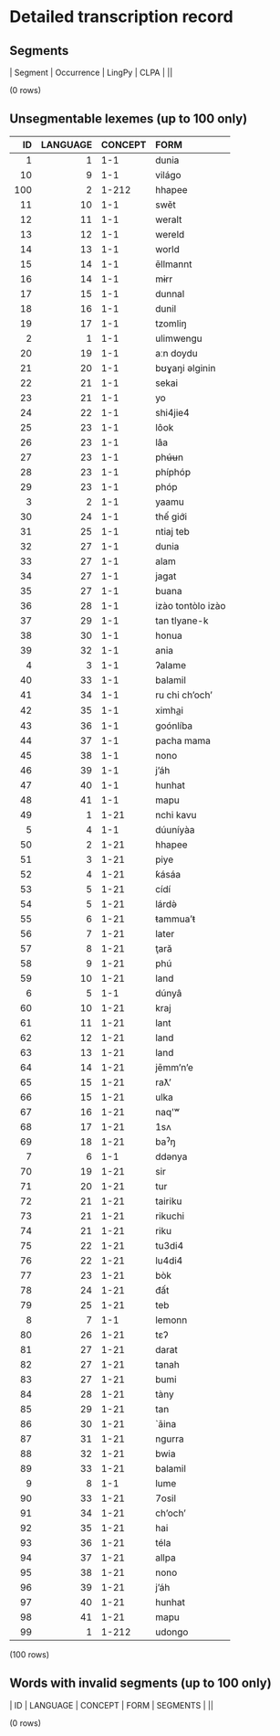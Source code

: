 
# Detailed transcription record

## Segments

| Segment | Occurrence | LingPy | CLPA |
||

(0 rows)



## Unsegmentable lexemes (up to 100 only)

| ID | LANGUAGE | CONCEPT | FORM |
|-----:|-----------:|:----------|:------------------|
| 1 | 1 | 1-1 | dunia |
| 10 | 9 | 1-1 | világo |
| 100 | 2 | 1-212 | hhapee |
| 11 | 10 | 1-1 | swět |
| 12 | 11 | 1-1 | weralt |
| 13 | 12 | 1-1 | wereld |
| 14 | 13 | 1-1 | world |
| 15 | 14 | 1-1 | ēllmannt |
| 16 | 14 | 1-1 | mɨrr |
| 17 | 15 | 1-1 | dunnal |
| 18 | 16 | 1-1 | dunil |
| 19 | 17 | 1-1 | tzomliŋ |
| 2 | 1 | 1-1 | ulimwengu |
| 20 | 19 | 1-1 | aːn doydu |
| 21 | 20 | 1-1 | bʊɣaŋi əlginin |
| 22 | 21 | 1-1 | sekai |
| 23 | 21 | 1-1 | yo |
| 24 | 22 | 1-1 | shi4jie4 |
| 25 | 23 | 1-1 | lôok |
| 26 | 23 | 1-1 | lâa |
| 27 | 23 | 1-1 | phʉ́ʉn |
| 28 | 23 | 1-1 | phíphóp |
| 29 | 23 | 1-1 | phóp |
| 3 | 2 | 1-1 | yaamu |
| 30 | 24 | 1-1 | thế giới |
| 31 | 25 | 1-1 | ntiaj teb |
| 32 | 27 | 1-1 | dunia |
| 33 | 27 | 1-1 | alam |
| 34 | 27 | 1-1 | jagat |
| 35 | 27 | 1-1 | buana |
| 36 | 28 | 1-1 | izào tontòlo izào |
| 37 | 29 | 1-1 | tan tlyane-k |
| 38 | 30 | 1-1 | honua |
| 39 | 32 | 1-1 | ania |
| 4 | 3 | 1-1 | ʔalame |
| 40 | 33 | 1-1 | balamil |
| 41 | 34 | 1-1 | ru chi ch’och’ |
| 42 | 35 | 1-1 | ximha̲i |
| 43 | 36 | 1-1 | goónlíba |
| 44 | 37 | 1-1 | pacha mama |
| 45 | 38 | 1-1 | nono |
| 46 | 39 | 1-1 | j’áh |
| 47 | 40 | 1-1 | hunhat |
| 48 | 41 | 1-1 | mapu |
| 49 | 1 | 1-21 | nchi kavu |
| 5 | 4 | 1-1 | dúuníyàa |
| 50 | 2 | 1-21 | hhapee |
| 51 | 3 | 1-21 | piye |
| 52 | 4 | 1-21 | ƙásáa |
| 53 | 5 | 1-21 | cídí |
| 54 | 5 | 1-21 | lárdə̀ |
| 55 | 6 | 1-21 | ŧammua’ŧ |
| 56 | 7 | 1-21 | later |
| 57 | 8 | 1-21 | ţară |
| 58 | 9 | 1-21 | phú |
| 59 | 10 | 1-21 | land |
| 6 | 5 | 1-1 | dúnyâ |
| 60 | 10 | 1-21 | kraj |
| 61 | 11 | 1-21 | lant |
| 62 | 12 | 1-21 | land |
| 63 | 13 | 1-21 | land |
| 64 | 14 | 1-21 | jēmm’n’e |
| 65 | 15 | 1-21 | raƛ’ |
| 66 | 15 | 1-21 | ulka |
| 67 | 16 | 1-21 | naq'ʷ |
| 68 | 17 | 1-21 | 1sʌ |
| 69 | 18 | 1-21 | baˀŋ |
| 7 | 6 | 1-1 | ddənya |
| 70 | 19 | 1-21 | sir |
| 71 | 20 | 1-21 | tur |
| 72 | 21 | 1-21 | tairiku |
| 73 | 21 | 1-21 | rikuchi |
| 74 | 21 | 1-21 | riku |
| 75 | 22 | 1-21 | tu3di4 |
| 76 | 22 | 1-21 | lu4di4 |
| 77 | 23 | 1-21 | bòk |
| 78 | 24 | 1-21 | đất |
| 79 | 25 | 1-21 | teb |
| 8 | 7 | 1-1 | lemonn |
| 80 | 26 | 1-21 | tɛʔ |
| 81 | 27 | 1-21 | darat |
| 82 | 27 | 1-21 | tanah |
| 83 | 27 | 1-21 | bumi |
| 84 | 28 | 1-21 | tàny |
| 85 | 29 | 1-21 | tan |
| 86 | 30 | 1-21 | `āina |
| 87 | 31 | 1-21 | ngurra |
| 88 | 32 | 1-21 | bwia |
| 89 | 33 | 1-21 | balamil |
| 9 | 8 | 1-1 | lume |
| 90 | 33 | 1-21 | 7osil |
| 91 | 34 | 1-21 | ch’och’ |
| 92 | 35 | 1-21 | hai |
| 93 | 36 | 1-21 | téla |
| 94 | 37 | 1-21 | allpa |
| 95 | 38 | 1-21 | nono |
| 96 | 39 | 1-21 | j’áh |
| 97 | 40 | 1-21 | hunhat |
| 98 | 41 | 1-21 | mapu |
| 99 | 1 | 1-212 | udongo |

(100 rows)



## Words with invalid segments (up to 100 only)

| ID | LANGUAGE | CONCEPT | FORM | SEGMENTS |
||

(0 rows)


